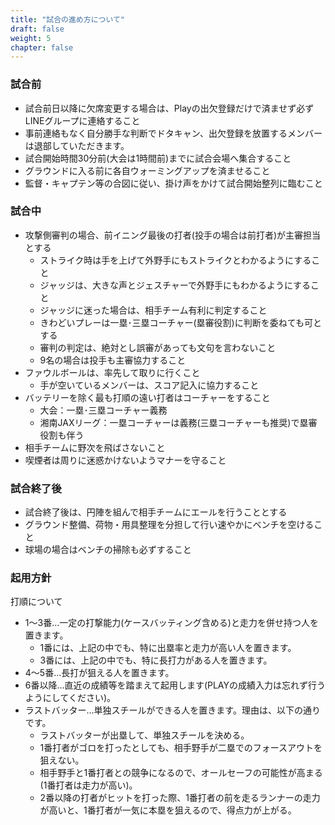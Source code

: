 ```yaml
---
title: "試合の進め方について"
draft: false
weight: 5
chapter: false
---
```


### 試合前
- 試合前日以降に欠席変更する場合は、Playの出欠登録だけで済ませず必ずLINEグループに連絡すること
- 事前連絡もなく自分勝手な判断でドタキャン、出欠登録を放置するメンバーは退部していただきます。
- 試合開始時間30分前(大会は1時間前)までに試合会場へ集合すること
- グラウンドに入る前に各自ウォーミングアップを済ませること
- 監督・キャプテン等の合図に従い、掛け声をかけて試合開始整列に臨むこと

### 試合中
- 攻撃側審判の場合、前イニング最後の打者(投手の場合は前打者)が主審担当とする
  - ストライク時は手を上げて外野手にもストライクとわかるようにすること
  - ジャッジは、大きな声とジェスチャーで外野手にもわかるようにすること
  - ジャッジに迷った場合は、相手チーム有利に判定すること
  - きわどいプレーは一塁･三塁コーチャー(塁審役割)に判断を委ねても可とする
  - 審判の判定は、絶対とし誤審があっても文句を言わないこと
  - 9名の場合は投手も主審協力すること
- ファウルボールは、率先して取りに行くこと
  - 手が空いているメンバーは、スコア記入に協力すること
- バッテリーを除く最も打順の遠い打者はコーチャーをすること
  - 大会：一塁･三塁コーチャー義務
  - 湘南JAXリーグ：一塁コーチャーは義務(三塁コーチャーも推奨)で塁審役割も伴う
- 相手チームに野次を飛ばさないこと
- 喫煙者は周りに迷惑かけないようマナーを守ること

### 試合終了後
- 試合終了後は、円陣を組んで相手チームにエールを行うこととする
- グラウンド整備、荷物・用具整理を分担して行い速やかにベンチを空けること
- 球場の場合はベンチの掃除も必ずすること

### 起用方針
打順について
- 1〜3番…一定の打撃能力(ケースバッティング含める)と走力を併せ持つ人を置きます。
  - 1番には、上記の中でも、特に出塁率と走力が高い人を置きます。
  - 3番には、上記の中でも、特に長打力がある人を置きます。
- 4〜5番…長打が狙える人を置きます。
- 6番以降…直近の成績等を踏まえて起用します(PLAYの成績入力は忘れず行うようにしてください)。
- ラストバッター…単独スチールができる人を置きます。理由は、以下の通りです。
  - ラストバッターが出塁して、単独スチールを決める。
  - 1番打者がゴロを打ったとしても、相手野手が二塁でのフォースアウトを狙えない。
  - 相手野手と1番打者との競争になるので、オールセーフの可能性が高まる(1番打者は走力が高い)。
  - 2番以降の打者がヒットを打った際、1番打者の前を走るランナーの走力が高いと、1番打者が一気に本塁を狙えるので、得点力が上がる。
              
